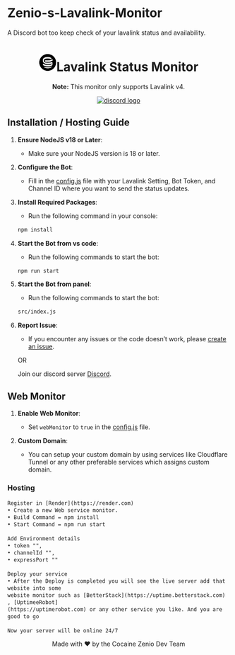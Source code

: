 # Zenio-s-Lavalink-Monitor
A Discord bot too keep check of your lavalink status and availability.
<h1 align="center"><img src="Images/logo.png"   alt="logo.png" width="40"  >Lavalink Status Monitor</h1>

<p align="center"><strong>Note:</strong> This monitor only supports Lavalink v4.</p>

<div align="center">
  <a href="https://discord.gg/32sW7XPMpJ" target="_blank">
    <img src="https://img.shields.io/static/v1?message=Discord&logo=discord&label=&color=7289DA&logoColor=white&labelColor=&style=for-the-badge" height="35" alt="discord logo"  />
  </a>
</div>

## Installation / Hosting Guide

1. **Ensure NodeJS v18 or Later**:
    - Make sure your NodeJS version is 18 or later.

2. **Configure the Bot**:
    - Fill in the [config.js](https://github.com/cosmiczee05-code/Zenio-s-Lavalink-Monitor/blob/main/src/config.js) file with your Lavalink Setting, Bot Token, and Channel ID where you want to send the status updates.

3. **Install Required Packages**:
    - Run the following command in your console:
    ```sh
    npm install
    ```

4. **Start the Bot from vs code**:
    - Run the following commands to start the bot:
    ```sh
    npm run start
    ```
5. **Start the Bot from panel**:
    - Run the following commands to start the bot:
    ```sh
    src/index.js
    ```
6. **Report Issue**:
    - If you encounter any issues or the code doesn’t work, please [create an issue](https://github.com/cosmiczee05-code/Zenio-s-Lavalink-Monitor/issues).
    
    OR

    Join our discord server [Discord](https://discord.gg/32sW7XPMpJ).

## Web Monitor

1. **Enable Web Monitor**:
    - Set `webMonitor` to `true` in the [config.js](https://github.com/cosmiczee05-code/Zenio-s-Lavalink-Monitor/blob/main/src/config.js) file.

2. **Custom Domain**:
    - You can setup your custom domain by using services like Cloudflare Tunnel or any other preferable services which assigns custom domain.

### Hosting 
    Register in [Render](https://render.com) 
    • Create a new Web service monitor.
    • Build Command = npm install
    • Start Command = npm run start

    Add Environment details 
    • token "",
    • channelId "",
    • expressPort ""

    Deploy your service
    • After the Deploy is completed you will see the live server add that website into some 
    website monitor such as [BetterStack](https://uptime.betterstack.com) , [UptimeeRobot]
    (https://uptimerobot.com) or any other service you like. And you are good to go

    Now your server will be online 24/7 


<div align="center">
  Made with ❤️ by the Cocaine Zenio Dev Team
</div>
